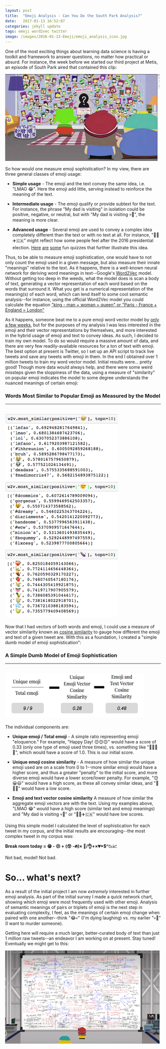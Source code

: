 ```yaml
---
layout: post
title:  "Emoji Analysis - Can You Do the South Park Analysis?"
date:   2017-01-13 16:52:07
categories: jekyll update
tags: emoji word2vec twitter
image: /images/2016-01-13-Emoji/emoji_analysis_icon.jpg
---
```


One of the most exciting things about learning data science is having a toolkit and framework to answer questions, no matter how practical or absurd. For instance, the week before we started our third project at Metis, an episode of South Park aired that contained this clip:

[![Emoji Analysis](https://github.com/ramohse/ramohse.github.io/blob/master/images/2016-01-13-Emoji/emoji_analysis_screencap.png?raw=true)](http://southpark.cc.com/clips/vjp3m9/its-called-emoji-analysis "Emoji Analysis")

So how would one measure emoji sophistication? In my view, there are three general classes of emoji usage:

- **Simple usage** - The emoji and the text convey the same idea, i.e. "LMAO 😂". Here the emoji add little, serving instead to reinforce the meaning of the text.

- **Intermediate usage** - The emoji qualify or provide subtext for the text. For instance, the phrase "My dad is visiting" in isolation could be positive, negative, or neutral, but with "My dad is visiting 💀🔪", the meaning is more clear.

- **Advanced usage** - Several emoji are used to convey a complex idea completely different than the text or with no text at all. For instance, "🏃🏻✈️🇨🇦" might reflect how some people feel after the 2016 presidential election. [Here](https://www.sporcle.com/games/felix/movies-by-emoji) [are](https://www.sporcle.com/games/emilymarie07/disney-songs-in-emojis) [some](https://www.sporcle.com/games/felix/movies-by-emoji-2) fun quizzes that further illustrate this idea.


Thus, to be able to measure emoji sophistication, one would have to not only count the emoji used in a given message, but also measure their innate "meanings" relative to the text. As it happens, there is a well-known neural network for deriving word meanings in text--Google's [Word2Vec](https://en.wikipedia.org/wiki/Word2vec) model. Without getting too deep in the weeds, what the model does is scan a body of text, generating a vector representation of each word based on the words that surround it. What you get is a numerical representation of the meaning(s) of each word, which can lend itself to some cool semantic analysis--for instance, using the official Word2Vec model you could calculate the equation ["king - man + woman = queen" or "Paris - France + England = London"](https://blog.acolyer.org/2016/04/21/the-amazing-power-of-word-vectors/) 

As it happens, someone beat me to a pure emoji word vector model by [only a few weeks](https://arxiv.org/pdf/1609.08359.pdf), but for the purposes of my analysis I was less interested in the emoji and their vector representations by themselves, and more interested in the hybrid usage of emoji and text to convey ideas. As such, I decided to train my own model. To do so would require a massive amount of data, and there are very few readily-available resources for a ton of text with emoji. The best option at present is Twitter, so I set up an API script to track live tweets and save any tweets with emoji in them. In the end I obtained over 1 million tweets to train my word vector model. Initial results were... pretty good! Though more data would always help, and there were some weird missteps given the sloppiness of the data, using a measure of "similarity" on popular emoji indicates the model to some degree understands the nuanced meanings of certain emoji:

### Words Most Similar to Popular Emoji as Measured by the Model
---
![Tears of Joy](https://github.com/ramohse/ramohse.github.io/blob/master/images/2016-01-13-Emoji/emoji_similarity_tears_of_joy.png?raw=true)
![Heart Eyes](https://github.com/ramohse/ramohse.github.io/blob/master/images/2016-01-13-Emoji/emoji_similarity_heart_eyes.png?raw=true)
![Eggplant](https://github.com/ramohse/ramohse.github.io/blob/master/images/2016-01-13-Emoji/emoji_similarity_eggplant.png?raw=true)
---

Now that I had vectors of both words and emoji, I could use a measure of vector similarity known as [cosine similarity](https://en.wikipedia.org/wiki/Cosine_similarity) to gauge how different the emoji and text of a given tweet are. With this as a foundation, I created a "simple dumb model of emoji sophistication": 

### A Simple Dumb Model of Emoji Sophistication
---
![Simple Dumb Model](https://github.com/ramohse/ramohse.github.io/blob/master/images/2016-01-13-Emoji/emoji_model.png?raw=true)
---

The individual components are:

- **Unique emoji / Total emoji** - A simple ratio representing emoji "eloquence." For example, "Happy Day! 😊😊😊" would have a score of 0.33 (only one type of emoji used three times), vs. something like "🍔🙅‍🍣💁", which would have a score of 1.0. This is our initial score.

- **Unique emoji cosine similarity** - A measure of how similar the unique emoji used are on a scale from 0 to 1--more similar emoji would have a higher score, and thus a greater "penalty" to the initial score, and more diverse emoji would have a lower score/lower penalty. For example, "😊😀😃" would have a high score, as these all convey similar ideas, and "🙈⏰🏢" would have a low score.

- **Emoji and text vector cosine similarity** A measure of how similar the aggregate emoji vectors are with the text. Using my examples above, "LMAO 😂" would have a high score (similar text and emoji meanings) and "My dad is visiting 💀🔪" or "🏃🏻✈️🇨🇦" would have low scores.

Using this simple model I calculated the level of sophistication for each tweet in my corpus, and the initial results are encouraging--the most complex tweet in my corpus was:  

**Break room today = 😁 - 😣 + (😲 -🔥)× 🙌/👌+×💔\*$^📉📈**

Not bad, model! Not bad.

# So... what's next?

As a result of the initial project I am now *extremely* interested in further emoji analysis. As part of the initial survey I made a quick network chart, showing which emoji were most frequently used with other emoji. Analysis of semantic meanings of pairs or triplets of emoji is the next step in evaluating complexity, I feel, as the meanings of certain emoji change when paired with one another--think "😂💀" (I'm dying laughing) vs. my earlier "💀🔪" (I want to murder someone). 

Getting here will require a much larger, better-curated body of text than just 1 million raw tweets--an endeavor I am working on at present. Stay tuned! Eventually we might get to this:

[![Emoji Math](https://github.com/ramohse/ramohse.github.io/blob/master/images/2016-01-13-Emoji/emoji_math.png?raw=true)](http://southpark.cc.com/clips/23obdq/trying-to-see-patterns#source=08f60a6f-24a8-4d88-88a3-eb5588494cbc:879fd28e-c96b-4f9d-a437-e05c1bcf80aa&position=159&sort=views "Emoji Math")
